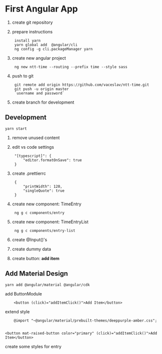 # First Angular App

1. create git repository
1. prepare instructions  

        install yarn  
        yarn global add  @angular/cli  
        ng config -g cli.packageManager yarn  
1. create new angular project  

        ng new ntt-time --routing --prefix time --style sass

1. push to git  

        git remote add origin https://github.com/vaceslav/ntt-time.git  
        git push -u origin master  
        `username and password`
1. create branch for development


## Development

    yarn start

1. remove unused content
1. edit vs code settings

        "[typescript]": {
            "editor.formatOnSave": true
        }
1. create .prettierrc

        {
            "printWidth": 120,
            "singleQuote": true
        }
1. create new component: TimeEntry
        
        ng g c components/entry
1. create new component: TimeEntryList  

        ng g c components/entry-list

1. create @Input()'s 
1. create dummy data
1. create button: **add item**

## Add Material Design

    yarn add @angular/material @angular/cdk

add ButtonModule

        <button (click)="addItemClick()">Add Item</button>
extend style

        @import "~@angular/material/prebuilt-themes/deeppurple-amber.css";  


    <button mat-raised-button color="primary" (click)="addItemClick()">Add Item</button>


create some styles for entry
